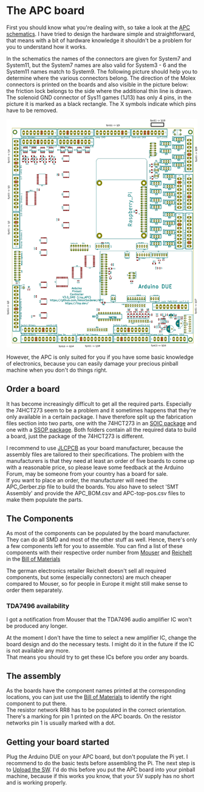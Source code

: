 # The APC board

First you should know what you're dealing with, so take a look at the [APC schematics](https://github.com/AmokSolderer/APC/blob/master/DOC/Hardware/APC_schematics.pdf). I have tried to design the hardware simple and straightforward, that means with a bit of hardware knowledge it shouldn't be a problem for you to understand how it works.

In the schematics the names of the connectors are given for System7 and System11, but the System7 names are also valid for System3 - 6 and the System11 names match to System9. The following picture should help you to determine where the various connectors belong. The direction of the Molex connectors is printed on the boards and also visible in the picture below: the friction lock belongs to the side where the additional thin line is drawn.  
The solenoid GND connector of Sys11 games (1J13) has only 4 pins, in the picture it is marked as a black rectangle. The X symbols indicate which pins have to be removed.

![APC connectors](https://github.com/AmokSolderer/APC/blob/master/DOC/PICS/APC_Connectors.png)

However, the APC is only suited for you if you have some basic knowledge of electronics, because you can easily damage your precious pinball machine when you don't do things right.

## Order a board

It has become increasingly difficult to get all the required parts. Especially the 74HCT273 seem to be a problem and it sometimes happens that they're only available in a certain package. I have therefore split up the fabrication files section into two parts, one with the 74HCT273 in an [SOIC package](https://github.com/AmokSolderer/APC/tree/master/DOC/Hardware/APC_FabricationFiles_SOIC) and one with a [SSOP package](https://github.com/AmokSolderer/APC/tree/master/DOC/Hardware/APC_FabricationFiles_SSOP). Both folders contain all the required data to build a board, just the package of the 74HCT273 is different.

I recommend to use [JLCPCB](https://jlcpcb.com) as your board manufacturer, because the assembly files are tailored to their specifications. The problem with the manufacturers is that they need at least an order of five boards to come up with a reasonable price, so please leave some feedback at the Arduino Forum, may be someone from your country has a board for sale.  
If you want to place an order, the manufacturer will need the APC_Gerber.zip file to build the boards. You also have to select 'SMT Assembly' and provide the APC_BOM.csv and APC-top-pos.csv files to make them populate the parts.

## The Components

As most of the components can be populated by the board manufacturer. They can do all SMD and most of the other stuff as well. Hence, there's only a few components left for you to assemble. You can find a list of these components with their respective order number from [Mouser](http://www.mouser.com) and [Reichelt](http://www.reichelt.de) in the [Bill of Materials](https://github.com/AmokSolderer/APC/blob/V00.31/DOC/Hardware/Assembly/APC_BOMselfSolder.pdf)

The german electronics retailer Reichelt doesn't sell all required components, but some (especially connectors) are much cheaper compared to Mouser, so for people in Europe it might still make sense to order them separately.

### TDA7496 availability

I got a notification from Mouser that the TDA7496 audio amplifier IC won't be produced any longer.

At the moment I don't have the time to select a new amplifier IC, change the board design and do the necessary tests. I might do it in the future if the IC is not available any more.  
That means you should try to get these ICs before you order any boards.

## The assembly

As the boards have the component names printed at the corresponding locations, you can just use the [Bill of Materials](https://github.com/AmokSolderer/APC/blob/V00.31/DOC/Hardware/Assembly/APC_BOMselfSolder.pdf) to identify the  right component to put there.  
The resistor network RR8 has to be populated in the correct orientation. There's a marking for pin 1 printed on the APC boards. On the resistor networks pin 1 is usually marked with a dot.

## Getting your board started

Plug the Arduino DUE on your APC board, but don't populate the Pi yet. I recommend to do the basic tests before assembling the Pi.
The next step is to [Upload the SW](https://github.com/AmokSolderer/APC/blob/V00.31/DOC/Upload_SW.md). I'd do this before you put the APC board into your pinball machine, because if this works you know, that your 5V supply has no short and is working properly.
